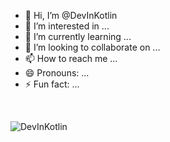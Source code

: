 - 👋 Hi, I’m @DevInKotlin
- 👀 I’m interested in ...
- 🌱 I’m currently learning ...
- 💞️ I’m looking to collaborate on ...
- 📫 How to reach me ...
- 😄 Pronouns: ...
- ⚡ Fun fact: ...


<br> <p align="left"> <img src="https://komarev.com/ghpvc/?username=DevInKotlin&label=Profile%20views&color=0e75b6&style=flat" alt="DevInKotlin" /> </p> <br>

<!---
DevInKotlin/DevInKotlin is a ✨ special ✨ repository because its `README.md` (this file) appears on your GitHub profile.
You can click the Preview link to take a look at your changes.
--->
